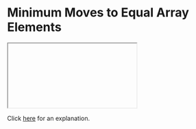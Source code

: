 # Minimum Moves to Equal Array Elements 

<iframe></iframe>

Click [here](Explanation.md) for an explanation.

